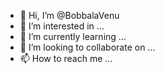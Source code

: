 - 👋 Hi, I’m @BobbalaVenu
- 👀 I’m interested in ...
- 🌱 I’m currently learning ...
- 💞️ I’m looking to collaborate on ...
- 📫 How to reach me ...

<!---
BobbalaVenu/BobbalaVenu is a ✨ special ✨ repository because its `README.md` (this file) appears on your GitHub profile.
You can click the Preview link to take a look at your changes.
--->
